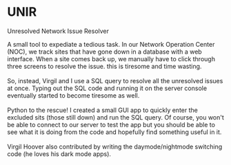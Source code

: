 # UNIR
Unresolved Network Issue Resolver

A small tool to expediate a tedious task. In our Network Operation Center (NOC), we track sites that have gone down in a database with a web interface. When a site comes back up, we manually have to click through three screens to resolve the issue. this is tiresome and time wasting.
<br><br>
So, instead, Virgil and I use a SQL query to resolve all the unresolved issues at once. Typing out the SQL code and running it on the server console eventually started to become tiresome as well.
<br><br>
Python to the rescue! I created a small GUI app to quickly enter the excluded sits (those still down) and run the SQL query.
Of course, you won't be able to connect to our server to test the app but you should be able to see what it is doing from the code and hopefully find something useful in it.
<br><br>
Virgil Hoover also contributed by writing the daymode/nightmode switching code (he loves his dark mode apps).
